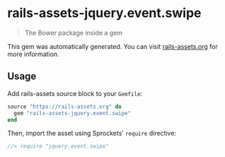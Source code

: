 # rails-assets-jquery.event.swipe

> The Bower package inside a gem

This gem was automatically generated. You can visit [rails-assets.org](https://rails-assets.org) for more information.

## Usage

Add rails-assets source block to your `Gemfile`:

```ruby
source "https://rails-assets.org" do
  gem "rails-assets-jquery.event.swipe"
end

```

Then, import the asset using Sprockets’ `require` directive:

```js
//= require "jquery.event.swipe"
```
